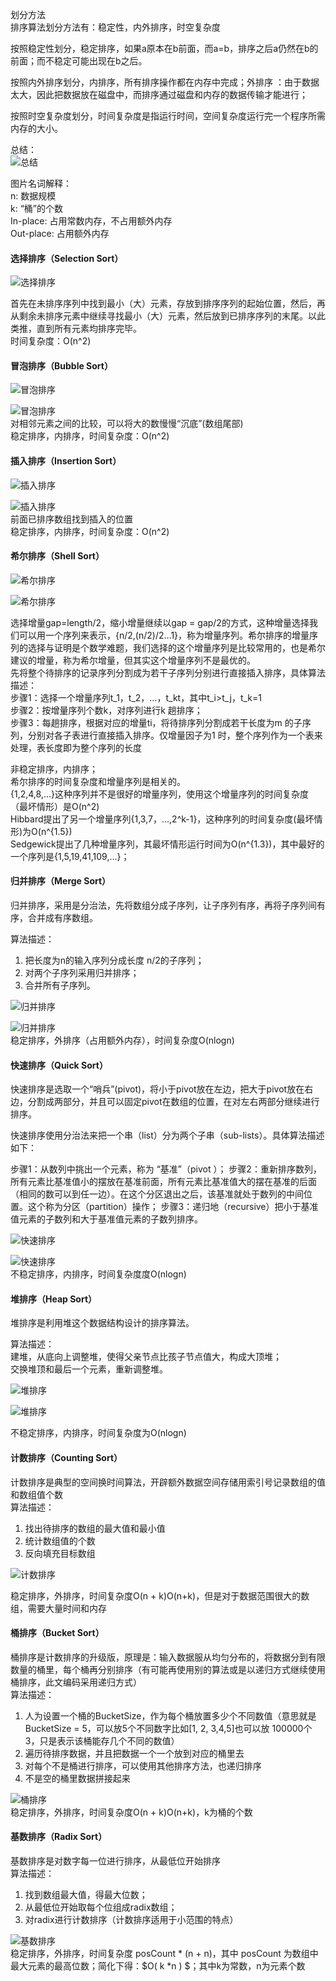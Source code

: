 划分方法  
排序算法划分方法有：稳定性，内外排序，时空复杂度  

按照稳定性划分，稳定排序，如果a原本在b前面，而a=b，排序之后a仍然在b的前面；而不稳定可能出现在b之后。  

按照内外排序划分，内排序，所有排序操作都在内存中完成；外排序 ：由于数据太大，因此把数据放在磁盘中，而排序通过磁盘和内存的数据传输才能进行；  

按照时空复杂度划分，时间复杂度是指运行时间，空间复杂度运行完一个程序所需内存的大小。  

总结：  
  ![总结](019.png) 
  
图片名词解释：  
n: 数据规模  
k: “桶”的个数  
In-place: 占用常数内存，不占用额外内存  
Out-place: 占用额外内存  

#### 选择排序（Selection Sort）  
![选择排序](001.gif)  

首先在未排序序列中找到最小（大）元素，存放到排序序列的起始位置，然后，再从剩余未排序元素中继续寻找最小（大）元素，然后放到已排序序列的末尾。以此类推，直到所有元素均排序完毕。  
时间复杂度：O(n^2)  


#### 冒泡排序（Bubble Sort）  
![冒泡排序](002.gif)     

![冒泡排序](003.gif)    
对相邻元素之间的比较，可以将大的数慢慢“沉底”(数组尾部)  
稳定排序，内排序，时间复杂度：O(n^2)  


#### 插入排序（Insertion Sort）
![插入排序](04.gif)     

![插入排序](005.gif)  
前面已排序数组找到插入的位置  
稳定排序，内排序，时间复杂度：O(n^2)  

#### 希尔排序（Shell Sort）  
![希尔排序](006.gif)  

![希尔排序](007.png)  

选择增量gap=length/2，缩小增量继续以gap = gap/2的方式，这种增量选择我们可以用一个序列来表示，{n/2,(n/2)/2…1}，称为增量序列。希尔排序的增量序列的选择与证明是个数学难题，我们选择的这个增量序列是比较常用的，也是希尔建议的增量，称为希尔增量，但其实这个增量序列不是最优的。  
先将整个待排序的记录序列分割成为若干子序列分别进行直接插入排序，具体算法描述：  
步骤1：选择一个增量序列t_1，t_2，…，t_kt，其中t_i>t_j，t_k=1  
步骤2：按增量序列个数k，对序列进行k 趟排序；  
步骤3：每趟排序，根据对应的增量ti，将待排序列分割成若干长度为m 的子序列，分别对各子表进行直接插入排序。仅增量因子为1 时，整个序列作为一个表来处理，表长度即为整个序列的长度  

非稳定排序，内排序；  
希尔排序的时间复杂度和增量序列是相关的。  
{1,2,4,8,...}这种序列并不是很好的增量序列，使用这个增量序列的时间复杂度（最坏情形）是O(n^2)  
Hibbard提出了另一个增量序列{1,3,7，...,2^k-1}，这种序列的时间复杂度(最坏情形)为O(n^{1.5})  
Sedgewick提出了几种增量序列，其最坏情形运行时间为O(n^{1.3})，其中最好的一个序列是{1,5,19,41,109,...}；


#### 归并排序（Merge Sort）  
归并排序，采用是分治法，先将数组分成子序列，让子序列有序，再将子序列间有序，合并成有序数组。

算法描述：
1. 把长度为n的输入序列分成长度 n/2的子序列；
2. 对两个子序列采用归并排序；
3. 合并所有子序列。

![归并排序](009.gif)  

![归并排序](010.gif)  
稳定排序，外排序（占用额外内存），时间复杂度O(nlogn)

#### 快速排序（Quick Sort）
快速排序是选取一个“哨兵”(pivot)，将小于pivot放在左边，把大于pivot放在右边，分割成两部分，并且可以固定pivot在数组的位置，在对左右两部分继续进行排序。

快速排序使用分治法来把一个串（list）分为两个子串（sub-lists）。具体算法描述如下：

步骤1：从数列中挑出一个元素，称为 “基准”（pivot ）；
步骤2：重新排序数列，所有元素比基准值小的摆放在基准前面，所有元素比基准值大的摆在基准的后面（相同的数可以到任一边）。在这个分区退出之后，该基准就处于数列的中间位置。这个称为分区（partition）操作；
步骤3：递归地（recursive）把小于基准值元素的子数列和大于基准值元素的子数列排序。

![快速排序](011.gif)  

![快速排序](012.gif)  
不稳定排序，内排序，时间复杂度度O(nlogn)

#### 堆排序（Heap Sort）  
堆排序是利用堆这个数据结构设计的排序算法。  

算法描述：  
建堆，从底向上调整堆，使得父亲节点比孩子节点值大，构成大顶堆；  
交换堆顶和最后一个元素，重新调整堆。  

![堆排序](013.gif)  

![堆排序](014.gif) 

不稳定排序，内排序，时间复杂度为O(nlogn)  

#### 计数排序（Counting Sort）

计数排序是典型的空间换时间算法，开辟额外数据空间存储用索引号记录数组的值和数组值个数  
算法描述：
1. 找出待排序的数组的最大值和最小值  
2. 统计数组值的个数  
3. 反向填充目标数组  

![计数排序](015.gif)  

稳定排序，外排序，时间复杂度O(n + k)O(n+k)，但是对于数据范围很大的数组，需要大量时间和内存

#### 桶排序（Bucket Sort）
桶排序是计数排序的升级版，原理是：输入数据服从均匀分布的，将数据分到有限数量的桶里，每个桶再分别排序（有可能再使用别的算法或是以递归方式继续使用桶排序，此文编码采用递归方式）  
算法描述：
1. 人为设置一个桶的BucketSize，作为每个桶放置多少个不同数值（意思就是BucketSize = 5，可以放5个不同数字比如[1, 2, 3,4,5]也可以放 100000个3，只是表示该桶能存几个不同的数值）
2. 遍历待排序数据，并且把数据一个一个放到对应的桶里去
3. 对每个不是桶进行排序，可以使用其他排序方法，也递归排序
4. 不是空的桶里数据拼接起来  

![桶排序](016.png)  
稳定排序，外排序，时间复杂度O(n + k)O(n+k)，k为桶的个数


#### 基数排序（Radix Sort）
基数排序是对数字每一位进行排序，从最低位开始排序  
算法描述：  
1. 找到数组最大值，得最大位数；
2. 从最低位开始取每个位组成radix数组；
3. 对radix进行计数排序（计数排序适用于小范围的特点）  

![基数排序](017.gif)   
稳定排序，外排序，时间复杂度 posCount * (n + n)，其中 posCount 为数组中最大元素的最高位数；简化下得：$O( k *n ) $；其中k为常数，n为元素个数














